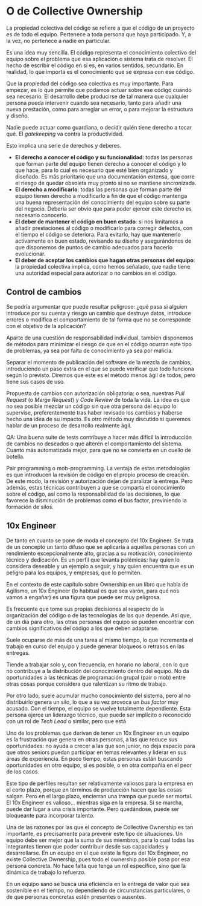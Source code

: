 # O de Collective Ownership

La propiedad colectiva del código se refiere a que el código de un proyecto es de todo el equipo. Pertenece a toda persona que haya participado. Y, a la vez, no pertenece a nadie en particular.

Es una idea muy sencilla. El código representa el conocimiento colectivo del equipo sobre el problema que esa aplicación o sistema trata de resolver. El hecho de escribir el código en sí es, en varios sentidos, secundario. En realidad, lo que importa es el conocimiento que se expresa con ese código.

Que la propiedad del código sea colectiva es muy importante. Para empezar, es lo que permite que podamos actuar sobre ese código cuando sea necesario. El desarrollo debe producirse de tal manera que cualquier persona pueda intervenir cuando sea necesario, tanto para añadir una nueva prestación, como para arreglar un error, o para mejorar la estructura y diseño.

Nadie puede actuar como guardiana, o decidir quién tiene derecho a tocar qué. El _gatekeeping_ va contra la productividad.

Esto implica una serie de derechos y deberes.

* **El derecho a conocer el código y su funcionalidad**: todas las personas que forman parte del equipo tienen derecho a conocer el código y lo que hace, para lo cual es necesario que esté bien organizado y diseñado. Es más prioritario que una documentación extensa, que corre el riesgo de quedar obsoleta muy pronto si no se mantiene sincronizada.
* **El derecho a modificarlo**: todas las personas que forman parte del equipo tienen derecho a modificarlo a fin de que el código mantenga una buena representación del conocimiento del equipo sobre su parte del negocio. Debería ser obvio que para poder ejercer este derecho es necesario conocerlo.
* **El deber de mantener el código en buen estado**: si nos limitamos a añadir prestaciones al código o modificarlo para corregir defectos, con el tiempo el código se deteriora. Para evitarlo, hay que mantenerlo activamente en buen estado, revisando su diseño y asegurándonos de que disponemos de puntos de cambio adecuados para hacerlo evolucionar.
* **El deber de aceptar los cambios que hagan otras personas del equipo**: la propiedad colectiva implica, como hemos señalado, que nadie tiene una autoridad especial para autorizar o no cambios en el código.

## Control de cambios

Se podría argumentar que puede resultar peligroso: ¿qué pasa si alguien introduce por su cuenta y riesgo un cambio que destruye datos, introduce errores o modifica el comportamiento de tal forma que no se corresponde con el objetivo de la aplicación?

Aparte de una cuestión de responsabilidad individual, también disponemos de métodos para minimizar el riesgo de que en el código ocurran este tipo de problemas, ya sea por falta de conocimiento ya sea por malicia.

Separar el momento de publicación del software de la mezcla de cambios, introduciendo un paso extra en el que se puede verificar que todo funciona según lo previsto. Diremos que este es el método menos ágil de todos, pero tiene sus casos de uso.

Propuesta de cambios con autorización obligatoria: o sea, nuestras _Pull Request_ (o _Merge Request_) y _Code Review_ de toda la vida. La idea es que no sea posible mezclar un código sin que otra persona del equipo lo supervise, preferentemente tras haber revisado los cambios y haberse hecho una idea de su impacto. Es otro método muy discutido si queremos hablar de un proceso de desarrollo realmente ágil.

QA: Una buena suite de tests contribuye a hacer más difícil la introducción de cambios no deseados o que alteren el comportamiento del sistema. Cuanto más automatizada mejor, para que no se convierta en un cuello de botella.

Pair programming o mob-programming. La ventaja de estas metodologías es que introducen la revisión de código en el propio proceso de creación. De este modo, la revisión y autorización dejan de paralizar la entrega. Pero además, estas técnicas contribuyen a que se comparta el conocimiento sobre el código, así como la responsabilidad de las decisiones, lo que favorece la disminución de problemas como el bus factor, previniendo la formación de silos.

## 10x Engineer

De tanto en cuanto se pone de moda el concepto del 10x Engineer. Se trata de un concepto un tanto difuso que se aplicaría a aquellas personas con un rendimiento excepcionalmente alto, gracias a su motivación, conocimiento técnico y dedicación. Es un perfil que levanta polémicas: hay quien lo considera deseable y un ejemplo a seguir, y hay quien encuentra que es un peligro para los equipos, y empresas, que lo permiten.

En el contexto de este capítulo sobre Ownership en un libro que habla de Agilismo, un 10x Engineer (lo habitual es que sea varón, para qué nos vamos a engañar) es una figura que puede ser muy peligrosa.

Es frecuente que tome sus propias decisiones al respecto de la organización del código o de las tecnologías de las que depende. Así que, de un día para otro, las otras personas del equipo se pueden encontrar con cambios significativos del código a los que deben adaptarse.

Suele ocuparse de más de una tarea al mismo tiempo, lo que incrementa el trabajo en curso del equipo y puede generar bloqueos o retrasos en las entregas.

Tiende a trabajar solo y, con frecuencia, en horario no laboral, con lo que no contribuye a la distribución del conocimiento dentro del equipo. No da oportunidades a las técnicas de programación grupal (pair o mob) entre otras cosas porque considera que ralentizan su ritmo de trabajo.

Por otro lado, suele acumular mucho conocimiento del sistema, pero al no distribuirlo genera un silo, lo que a su vez provoca un _bus factor_ muy acusado. Con el tiempo, el equipo se vuelve totalmente dependiente. Esta persona ejerce un liderazgo técnico, que puede ser implícito o reconocido con un rol de _Tech Lead_ o similar, pero que está 

Uno de los problemas que derivan de tener un 10x Engineer en un equipo es la frustración que genera en otras personas, a las que reduce sus oportunidades: no ayuda a crecer a las que son junior, no deja espacio para que otros seniors puedan participar en temas relevantes y liderar en sus áreas de experiencia. En poco tiempo, estas personas están buscando oportunidades en otro equipo, si es posible, o en otra compañía en el peor de los casos.

Este tipo de perfiles resultan ser relativamente valiosos para la empresa en el corto plazo, porque en términos de producción hacen que las cosas salgan. Pero en el largo plazo, encierran una trampa que puede ser mortal. El 10x Engineer es valioso... mientras siga en la empresa. Si se marcha, puede dar lugar a una crisis importante. Pero quedándose, puede ser bloqueante para incorporar talento.

Una de las razones por las que el concepto de Collective Ownership es tan importante, es precisamente para prevenir este tipo de situaciones. Un equipo debe ser mejor que la suma de sus miembros, para lo cual todas las integrantes tienen que poder contribuir desde sus capacidades y desarrollarse. En un equipo en el que existe la figura del 10x Engineer, no existe Collective Ownership, pues todo el ownership posible pasa por esa persona concreta. No hace falta que tenga un rol específico, sino que la dinámica de trabajo lo refuerzo.

En un equipo sano se busca una eficiencia en la entrega de valor que sea sostenible en el tiempo, no dependiendo de circunstancias particulares, o de que personas concretas estén presentes o ausentes. 
